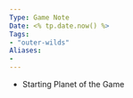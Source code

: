 ```yaml
---
Type: Game Note
Date: <% tp.date.now() %>
Tags:
- "outer-wilds"
Aliases:
- 
---
```

- Starting Planet of the Game